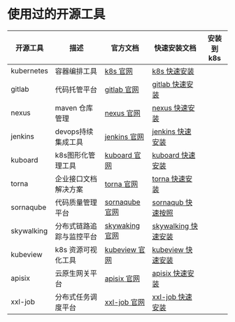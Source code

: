 # 使用过的开源工具

| 开源工具   | 描述                     | 官方文档                                         | 快速安装文档                                                 | 安装到k8s |
| ---------- | ------------------------ | ------------------------------------------------ | ------------------------------------------------------------ | --------- |
| kubernetes | 容器编排工具             | [k8s 官网](https://kubernetes.io/zh/docs/home/)  | [k8s 快速安装](https://www.kuboard.cn/install/install-k8s.html) |           |
| gitlab     | 代码托管平台             | [gitlab 官网](https://about.gitlab.com/)         | [gitlab 快速安装](https://about.gitlab.com/install/)         |           |
| nexus      | maven 仓库管理           | [nexus 官网](https://www.sonatype.com/)          | [nexus 快速安装](https://help.sonatype.com/repomanager3/download) |           |
| jenkins    | devops持续集成工具       | [jenkins 官网](https://www.jenkins.io/)          | [jenkins 快速安装](https://www.jenkins.io/download/)         |           |
| kuboard    | k8s图形化管理工具        | [kuboard 官网](https://www.kuboard.cn/)          | [kuboard 快速安装](https://www.kuboard.cn/install/install-dashboard.html#安装) |           |
| torna      | 企业接口文档解决方案     | [torna 官网](http://torna.cn/)                   | [torna 快速安装](https://gitee.com/durcframework/torna#%E6%96%B9%E5%BC%8F2docker%E8%BF%90%E8%A1%8C) |           |
| sornaqube  | 代码质量管理平台         | [sornaqube 官网](https://www.sonarqube.org/)     | [sornaqub 快速按照](https://www.sonarqube.org/downloads/)    |           |
| skywalking | 分布式链路追踪与监控平台 | [skywaking 官网](https://skywalking.apache.org/) | [skywalking 快速安装](https://skywalking.apache.org/downloads/) |           |
| kubeview   | k8s 资源可视化工具       | [kubeview 官网](http://kubeview.benco.io/)       | [kubeview 快速安装](https://github.com/benc-uk/kubeview)     |           |
| apisix     | 云原生网关平台           | [apisix 官网](https://apisix.apache.org/)        | [apisix 快速安装](https://apisix.apache.org/downloads)       |           |
| xxl-job    | 分布式任务调度平台       | [xxl-job 官网](https://www.xuxueli.com/xxl-job/) | [xxl-job 快速安装](https://www.xuxueli.com/xxl-job/)         |           |

